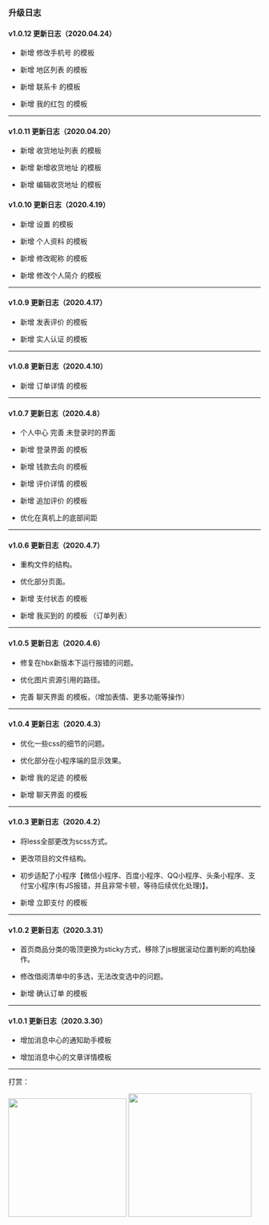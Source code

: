 ### 升级日志

#### v1.0.12 更新日志（2020.04.24）

- 新增 修改手机号 的模板

- 新增 地区列表 的模板

- 新增 联系卡 的模板

- 新增 我的红包 的模板

****

#### v1.0.11 更新日志（2020.04.20）

- 新增 收货地址列表 的模板

- 新增 新增收货地址 的模板

- 新增 编辑收货地址 的模板


#### v1.0.10 更新日志（2020.4.19）

- 新增 设置 的模板

- 新增 个人资料 的模板

- 新增 修改昵称 的模板

- 新增 修改个人简介 的模板

****

#### v1.0.9 更新日志（2020.4.17）

- 新增 发表评价 的模板

- 新增 实人认证 的模板

****

#### v1.0.8 更新日志（2020.4.10）

- 新增 订单详情 的模板

****

#### v1.0.7 更新日志（2020.4.8）

- 个人中心 完善 未登录时的界面

- 新增 登录界面 的模板

- 新增 钱款去向 的模板

- 新增 评价详情 的模板

- 新增 追加评价 的模板

- 优化在真机上的底部间距

****

#### v1.0.6 更新日志（2020.4.7）

- 重构文件的结构。

- 优化部分页面。

- 新增 支付状态 的模板

- 新增 我买到的 的模板 （订单列表）

****

#### v1.0.5 更新日志（2020.4.6）

- 修复在hbx新版本下运行报错的问题。

- 优化图片资源引用的路径。

- 完善 聊天界面 的模板，（增加表情、更多功能等操作）

****

#### v1.0.4 更新日志（2020.4.3）

- 优化一些css的细节的问题。

- 优化部分在小程序端的显示效果。

- 新增 我的足迹 的模板

- 新增 聊天界面 的模板

****

#### v1.0.3 更新日志（2020.4.2）

- 将less全部更改为scss方式。

- 更改项目的文件结构。

- 初步适配了小程序【微信小程序、百度小程序、QQ小程序、头条小程序、支付宝小程序(有JS报错，并且非常卡顿，等待后续优化处理)】。

- 新增 立即支付 的模板

****

#### v1.0.2 更新日志（2020.3.31）

- 首页商品分类的吸顶更换为sticky方式，移除了js根据滚动位置判断的鸡肋操作。

- 修改借阅清单中的多选，无法改变选中的问题。

- 新增 确认订单 的模板

****

#### v1.0.1 更新日志（2020.3.30）

- 增加消息中心的通知助手模板

- 增加消息中心的文章详情模板

****

打赏：

<img src="https://cdn.nlark.com/yuque/0/2020/png/285274/1585816251127-assets/web-upload/10f2801f-6083-4c03-858d-5dc84634cbc3.png" title="" alt="" width="236"> <img title="" src="https://cdn.nlark.com/yuque/0/2020/png/285274/1585816251205-assets/web-upload/787365c3-1e5c-4be6-8acd-f4d6c1c4f874.png" alt="" width="246">

